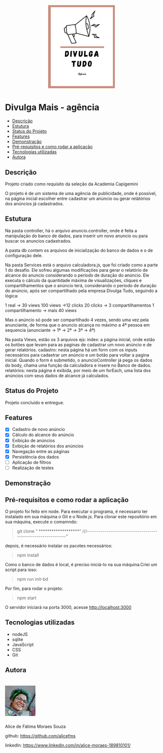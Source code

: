 
<h1 align="center">
<img src="public/logo.png "></h1>


# Divulga Mais - agência

 * [Descrição](##Descrição)
 * [Estutura](##Estutura )
 * [Status do Projeto ](###StatusdoProjeto)
 * [Features](##Features)
 * [Demonstração](##Demonstração)
 * [Pré-requisitos e como rodar a aplicação](#Prerequisitos)
 * [Tecnologias utilizadas](#Tecnologias)
 * [Autora](#Autora)


     

## Descrição

Projeto criado como requisito da seleção da Academia Capigemini

O projeto é de um sistema de uma agência de publicidade, onde é possível, na página inicial escolher entre cadastrar um anúncio ou gerar relátórios dos anúncios já cadastrados.


## Estutura 

Na pasta controller, há o arquivo anuncio.controller, onde é feita a manipulação do banco de dados, para inserir um novo anuncio ou para buscar os anuncios cadastrados.

A pasta db contem os arquivos de inicialização do banco de dados e o de configuração dele.

Na pasta Services está o arquivo calculadora.js, que foi criado como a parte 1 do desafio. Ele sofreu algumas modificações para gerar o relatório de alcance do anuncio considerando o período de duração do anúncio.
Ele executa o cálculo da quantidade máxima de visualizações, cliques e compartilhamentos que o anúncio terá, considerando o período de duração do anúncio, após ser compartilhado pela empresa Divulga Tudo, seguindo a lógica:

1 real -> 30 views
100 views ->12 clicks
20 clicks -> 3 compartilhamentos
1 compartilhamento -> mais 40 views

Mas o anúncio só pode ser compartilhado 4 vezes, sendo uma vez pela anunciante, de forma que o anuncio alcança no máximo a 4ª pessoa em sequencia (anunciante -> 1ª -> 2ª -> 3ª -> 4ª)

Na pasta Views, estão os 3 arquivos ejs:
index: a página inicial, onde estão os botões que levam para as paginas de cadastrar um novo anúncio  e de gerar relatórios. 
cadastro: nesta página há um form com os inputs necessários para cadastrar um anúncio e um botão para voltar a pagina inicial. Quando o form é submetido, o anuncioController já pega os dados do body, chama uma função da calculadora e insere no Banco de dados.
relatórios: nesta página é exibida, por meio de um forEach, uma lista dos anúncios com seus dados de alcance já calculados. 


## Status do Projeto 

Projeto concluído e entregue.

## Features

- [x] Cadastro de novo anúncio
- [x] Cálculo do alcance do anúncio
- [x] Exibição de anúncios
- [x] Exibição de relatórios dos anúncios
- [x] Navegação entre as páginas
- [x] Persistência dos dados
- [ ] Aplicação de filtros
- [ ] Realização de testes

## Demonstração 


## Pré-requisitos e como rodar a aplicação

O projeto foi feito em node.
Para executar o programa, é necessario ter instalado em sua máquina o Git e o Node.js.
Para clonar este repositório em sua máquina, execute o comamndo:

> git clone " *******************" ///-------------------------------------------------------------"

depois, é necessário instalar os pacotes necessários:

>npm install

Como o banco de dados é local, é preciso iniciá-lo na sua máquina.Criei um script para isso:

>npm run init-bd

Por fim, para rodar o projeto:

>npm start

O servidor iniciará na porta 3000, acesse <http://localhost:3000>


## Tecnologias utilizadas

- nodeJS 
- sqlite
- JavaScript
- CSS
- Git


## Autora
<h1> <img width=100px src= "public/foto.png" ></h1>

Alice de Fátima Moraes Souza

github: https://github.com/alicefms

linkedIn: https://www.linkedin.com/in/alice-moraes-189810101/

